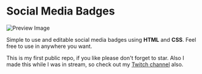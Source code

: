 
# Social Media Badges
![Preview Image](https://cdn.discordapp.com/attachments/482233537026719746/871142468228358214/unknown.png)

Simple to use and editable social media badges using **HTML** and **CSS**.
Feel free to use in anywhere you want.

This is my first public repo, if you like please don't forget to star.
Also I made this while I was in stream, so check out my [Twitch channel](https://www.twitch.tv/copperx) also.